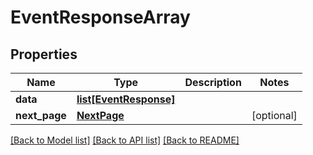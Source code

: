 # EventResponseArray

## Properties
Name | Type | Description | Notes
------------ | ------------- | ------------- | -------------
**data** | [**list[EventResponse]**](EventResponse.md) |  | 
**next_page** | [**NextPage**](NextPage.md) |  | [optional] 

[[Back to Model list]](../README.md#documentation-for-models) [[Back to API list]](../README.md#documentation-for-api-endpoints) [[Back to README]](../README.md)

